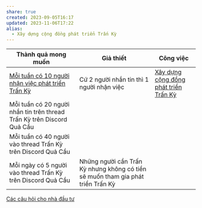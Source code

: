 ```yaml
---
share: true
created: 2023-09-05T16:17
updated: 2023-11-06T17:22
alias:
  - Xây dựng cộng đồng phát triển Trấn Kỳ
---
```


| Thành quả mong muốn                                                    | Giả thiết                                                                       | Công việc                                                                                 |
| ---------------------------------------------------------------------- | ------------------------------------------------------------------------------- | ----------------------------------------------------------------------------------------- |
| [Mỗi tuần có 10 người nhận việc phát triển Trấn Kỳ](../../3%20Th%C3%A0nh%20qu%E1%BA%A3%20mong%20mu%E1%BB%91n/M%E1%BB%97i%20tu%E1%BA%A7n%20c%C3%B3%2010%20ng%C6%B0%E1%BB%9Di%20nh%E1%BA%ADn%20vi%E1%BB%87c%20ph%C3%A1t%20tri%E1%BB%83n%20Tr%E1%BA%A5n%20K%E1%BB%B3.md)                  | Cứ 2 người nhắn tin thì 1 người nhận việc                                       | [Xây dựng cộng đồng phát triển Trấn Kỳ](K%E1%BA%BF%20ho%E1%BA%A1ch%20x%C3%A2y%20d%E1%BB%B1ng%20c%E1%BB%99ng%20%C4%91%E1%BB%93ng%20ph%C3%A1t%20tri%E1%BB%83n%20Tr%E1%BA%A5n%20K%E1%BB%B3.md) |
| Mỗi tuần có 20 người nhắn tin trên thread Trấn Kỳ trên Discord Quả Cầu |                                                                                 |                                                                                           |
| Mỗi tuần có 40 người vào thread Trấn Kỳ trên Discord Quả Cầu           |                                                                                 |                                                                                           |
| Mỗi ngày có 5 người vào thread Trấn Kỳ trên Discord Quả Cầu            | Những người cần Trấn Kỳ nhưng không có tiền sẽ muốn tham gia phát triển Trấn Kỳ |                                                                                           |

[Các câu hỏi cho nhà đầu tư](../../9%20Blog/C%C3%A1c%20c%C3%A2u%20h%E1%BB%8Fi%20cho%20nh%C3%A0%20%C4%91%E1%BA%A7u%20t%C6%B0.md)

